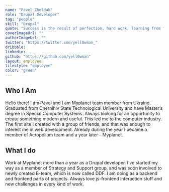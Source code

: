 ```yaml
---
name: "Pavel Zheldak"
role: "Drupal Developer"
tag: "people"
skill: "Drupal"
quote: "Success is the result of perfection, hard work, learning from failure, loyalty, and persistence."
coverImageUrl: ""
authorImageUrl: ""
twitter: "https://twitter.com/yell0wman_"
dribbble:
linkedin:
github: "https://github.com/yell0wman"
layout: employee
tilestyle: "employee"
color: "green"
---
```


## Who I Am

Hello there! I am Pavel and I am Myplanet team member from Ukraine. Graduated from Chernihiv State Technological University and have Master’s degree in Special Computer Systems. Always looking for an opportunity to create something modern and useful. This led me to the computer industry. The first site I created with a group of friends, and that was enough to interest me in web development. Already during the year I became a member of Aсropolium team and a year later - Myplanet.

## What I do

Work at Myplanet more than a year as a Drupal developer. I’ve started my way as a member of Strategy and Support group, and was soon involved to newly created B-team, which is now called DDF. I am doing as a backend and frontend parts of projects. Always love js-frontend interaction stuff and new challenges in every kind of work.
